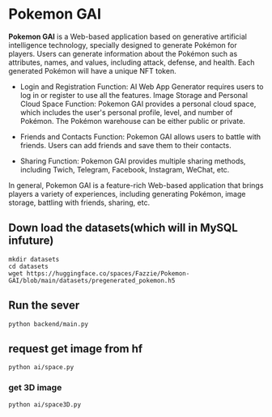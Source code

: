 # Pokemon GAI

**Pokemon GAI** is a Web-based application based on generative artificial intelligence technology, specially designed to generate Pokémon for players. Users can generate information about the Pokémon such as attributes, names, and values, including attack, defense, and health. Each generated Pokémon will have a unique NFT token.

* Login and Registration Function: AI Web App Generator requires users to log in or register to use all the features.
Image Storage and Personal Cloud Space Function: Pokemon GAI provides a personal cloud space, which includes the user's personal profile, level, and number of Pokémon. The Pokémon warehouse can be either public or private.

* Friends and Contacts Function: Pokemon GAI allows users to battle with friends. Users can add friends and save them to their contacts.

* Sharing Function: Pokemon GAI provides multiple sharing methods, including Twich, Telegram, Facebook, Instagram, WeChat, etc.

In general, Pokemon GAI is a feature-rich Web-based application that brings players a variety of experiences, including generating Pokémon, image storage, battling with friends, sharing, etc.

## Down load the datasets(which will in MySQL infuture)
```
mkdir datasets
cd datasets
wget https://huggingface.co/spaces/Fazzie/Pokemon-GAI/blob/main/datasets/pregenerated_pokemon.h5
```
## Run the sever

```
python backend/main.py
```

## request get image from hf

```
python ai/space.py 
```

### get 3D image 
```
python ai/space3D.py 
```